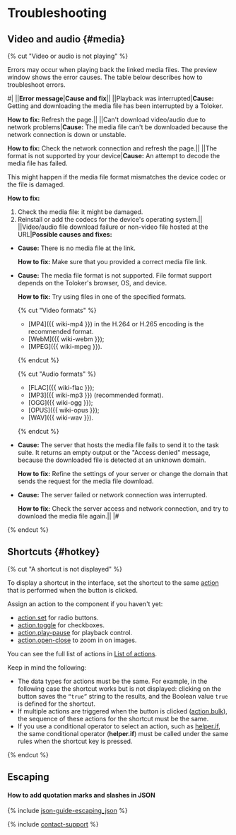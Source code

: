 # Troubleshooting

## Video and audio {#media}

{% cut "Video or audio is not playing" %}

Errors may occur when playing back the linked media files. The preview window shows the error causes. The table below describes how to troubleshoot errors.

#|
||**Error message**|**Cause and fix**||
||Playback was interrupted|**Cause:** Getting and downloading the media file has been interrupted by a Toloker.

**How to fix:** Refresh the page.||
||Can't download video/audio due to network problems|**Cause:** The media file can't be downloaded because the network connection is down or unstable.

**How to fix:** Check the network connection and refresh the page.||
||The format is not supported by your device|**Cause:** An attempt to decode the media file has failed.

This might happen if the media file format mismatches the device codec or the file is damaged.

**How to fix:**
1. Check the media file: it might be damaged.
1. Reinstall or add the codecs for the device's operating system.||
||Video/audio file download failure or non-video file hosted at the URL|**Possible causes and fixes:**
- **Cause:** There is no media file at the link.

  **How to fix:** Make sure that you provided a correct media file link.

- **Cause:** The media file format is not supported. File format support depends on the Toloker's browser, OS, and device.

  **How to fix:** Try using files in one of the specified formats.

  {% cut "Video formats" %}

    - [MP4]({{ wiki-mp4 }}) in the H.264 or H.265 encoding is the recommended format.
    - [WebM]({{ wiki-webm }});
    - [MPEG]({{ wiki-mpeg }}).

  {% endcut %}

  {% cut "Audio formats" %}

    - [FLAC]({{ wiki-flac }});
    - [MP3]({{ wiki-mp3 }}) (recommended format).
    - [OGG]({{ wiki-ogg }});
    - [OPUS]({{ wiki-opus }});
    - [WAV]({{ wiki-wav }}).

  {% endcut %}

- **Cause:** The server that hosts the media file fails to send it to the task suite. It returns an empty output or the "Access denied" message, because the downloaded file is detected at an unknown domain.

  **How to fix:** Refine the settings of your server or change the domain that sends the request for the media file download.

- **Cause:** The server failed or network connection was interrupted.

  **How to fix:** Check the server access and network connection, and try to download the media file again.||
|#

{% endcut %}

## Shortcuts {#hotkey}

{% cut "A shortcut is not displayed" %}


To display a shortcut in the interface, set the shortcut to the same [action](../reference/actions.md) that is performed when the button is clicked.

Assign an action to the component if you haven't yet:
- [action.set](../reference/action.set.md) for radio buttons.
- [action.toggle](../reference/action.toggle.md) for checkboxes.
- [action.play-pause](../reference/action.play-pause.md) for playback control.
- [action.open-close](../reference/action.open-close.md) to zoom in on images.

You can see the full list of actions in [List of actions](../reference/actions.md).

Keep in mind the following:

- The data types for actions must be the same. For example, in the following case the shortcut works but is not displayed: clicking on the button saves the `“true”` string to the results, and the Boolean value `true` is defined for the shortcut.
- If multiple actions are triggered when the button is clicked ([action.bulk](../reference/action.bulk.md)), the sequence of these actions for the shortcut must be the same.
- If you use a conditional operator to select an action, such as [helper.if](../reference/helper.if.md), the same conditional operator (**helper.if**) must be called under the same rules when the shortcut key is pressed.

{% endcut %}

## Escaping

#### How to add quotation marks and slashes in JSON

{% include [json-guide-escaping_json](../_includes/quickstart/id-json-guide/escaping_json.md) %}

{% include [contact-support](../_includes/contact-support.md) %}